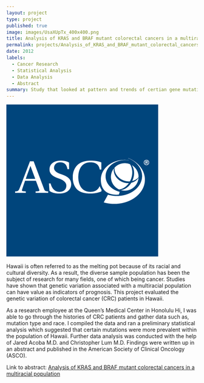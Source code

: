```yaml
---
layout: project
type: project
published: true
image: images/UsaXUpTx_400x400.png
title: Analysis of KRAS and BRAF mutant colorectal cancers in a multiracial population
permalink: projects/Analysis_of_KRAS_and_BRAF_mutant_colorectal_cancers_in_a_multiracial_population
date: 2012
labels:
  - Cancer Research
  - Statistical Analysis
  - Data Analysis
  - Abstract
summary: Study that looked at pattern and trends of certian gene mutations and their correlation to survival rates for a multiracial population.
---
```


<img class="ui medium right floated rounded image" src="../images/UsaXUpTx_400x400.png">

Hawaii is often referred to as the melting pot because of its racial and cultural diversity.  As a result, the diverse sample population has been the subject of research for many fields, one of which being cancer.  Studies have shown that genetic variation associated with a multiracial population can have value as indicators of prognosis.  This project evaluated the genetic variation of colorectal cancer (CRC) patients in Hawaii.    

As a research employee at the Queen’s Medical Center in Honolulu Hi, I was able to go through the histories of CRC patients and gather data such as, mutation type and race.  I compiled the data and ran a preliminary statistical analysis which suggested that certain mutations were more prevalent within the population of Hawaii.   Further data analysis was conducted with the help of Jared Acoba M.D. and Christopher Lum M.D.  Findings were written up in an abstract and published in the American Society of Clinical Oncology (ASCO).

 
Link to abstract: <a href="http://meetinglibrary.asco.org/content/99452-114"><!--i class="large github icon"></i-->Analysis of KRAS and BRAF mutant colorectal cancers in a multiracial population</a>
